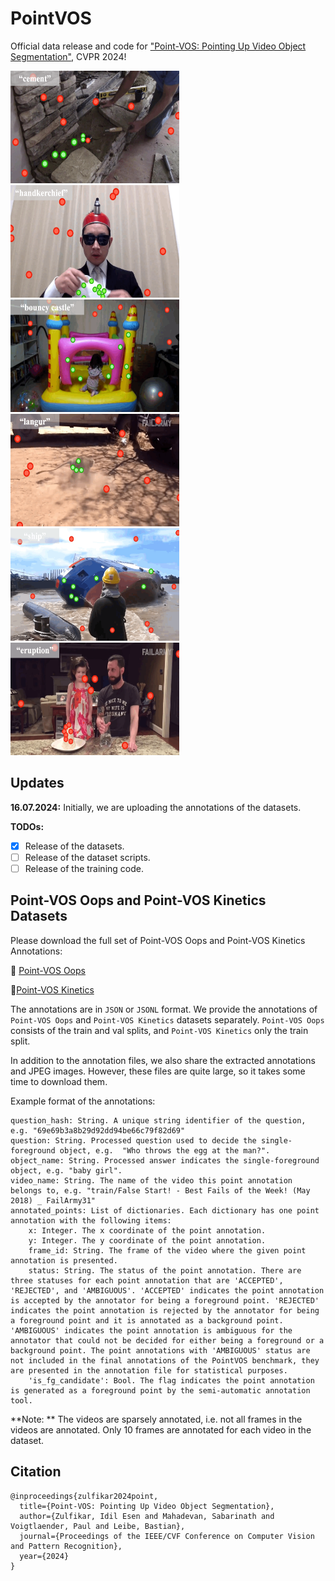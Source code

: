 # PointVOS
Official data release and code for ["Point-VOS: Pointing Up Video Object Segmentation"](https://pointvos.github.io/), CVPR 2024!

<div align="left">
  <img src="assets/teaser/kinetics/0bc07337743ba8a989eb940729daa1bc.gif" alt="teaser_1" width="270px" height="180px"/>  
  <img src="assets/teaser/kinetics/a8341fa97ad40719aa4973384e047a8e.gif" alt="teaser_2" width="270px" height="180px"/>  
  <img src="assets/teaser/kinetics/0d05fa3d5029996fc451030f8685f793.gif" alt="teaser_3" width="270px" height="180px"/>
</div>
<be>
<div align="left">
  <img src="assets/teaser/oops/48f59dad571e07dd2b218e87d0170e9f.gif" alt="teaser_4" width="270px" height="180px"/>  
  <img src="assets/teaser/oops/e90e92088e7e8bdf59daaec46cf76ac3.gif" alt="teaser_5" width="270px" height="180px"/>  
  <img src="assets/teaser/oops/3c2f8b46c4ae5794161da1759cd61d91.gif" alt="teaser_6" width="270px" height="180px"/>
</div>

## Updates
**16.07.2024:** Initially, we are uploading the annotations of the datasets. 

**TODOs:**
- [x] Release of the datasets.
- [ ] Release of the dataset scripts.
- [ ] Release of the training code.

## Point-VOS Oops and Point-VOS Kinetics Datasets
Please download the full set of Point-VOS Oops and Point-VOS Kinetics Annotations:

:dart: [Point-VOS Oops](https://omnomnom.vision.rwth-aachen.de/data/PointVOS/annotations/Oops/)    

🚀[Point-VOS Kinetics](https://omnomnom.vision.rwth-aachen.de/data/PointVOS/annotations/Kinetics/)

The annotations are in `JSON` or `JSONL` format. We provide the annotations of `Point-VOS Oops` and `Point-VOS Kinetics` datasets separately. `Point-VOS Oops` consists of the train and val splits, and `Point-VOS Kinetics` only the train split.

In addition to the annotation files, we also share the extracted annotations and JPEG images. However, these files are quite large, so it takes some time to download them.

Example format of the annotations: 
```shell
question_hash: String. A unique string identifier of the question, e.g. "69e69b3a8b29d92dd94be66c79f82d69"
question: String. Processed question used to decide the single-foreground object, e.g.  "Who throws the egg at the man?".
object_name: String. Processed answer indicates the single-foreground object, e.g. "baby girl".
video_name: String. The name of the video this point annotation belongs to, e.g. "train/False Start! - Best Fails of the Week! (May 2018) _ FailArmy31" 
annotated_points: List of dictionaries. Each dictionary has one point annotation with the following items:	
	x: Integer. The x coordinate of the point annotation.
	y: Integer. The y coordinate of the point annotation. 
	frame_id: String. The frame of the video where the given point annotation is presented. 
	status: String. The status of the point annotation. There are three statuses for each point annotation that are 'ACCEPTED', 'REJECTED', and 'AMBIGUOUS'. 'ACCEPTED' indicates the point annotation is accepted by the annotator for being a foreground point. 'REJECTED' indicates the point annotation is rejected by the annotator for being a foreground point and it is annotated as a background point. 'AMBIGUOUS' indicates the point annotation is ambiguous for the annotator that could not be decided for either being a foreground or a background point. The point annotations with 'AMBIGUOUS' status are not included in the final annotations of the PointVOS benchmark, they are presented in the annotation file for statistical purposes.
	'is_fg_candidate': Bool. The flag indicates the point annotation is generated as a foreground point by the semi-automatic annotation tool. 
```
**Note: ** The videos are sparsely annotated, i.e. not all frames in the videos are annotated. Only 10 frames are annotated for each video in the dataset.

## Citation
```
@inproceedings{zulfikar2024point,
  title={Point-VOS: Pointing Up Video Object Segmentation},
  author={Zulfikar, Idil Esen and Mahadevan, Sabarinath and Voigtlaender, Paul and Leibe, Bastian},
  journal={Proceedings of the IEEE/CVF Conference on Computer Vision and Pattern Recognition},
  year={2024}
}
```
